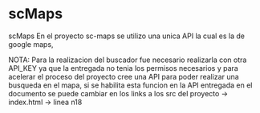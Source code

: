 # scMaps
scMaps
En el proyecto sc-maps se utilizo una unica API la cual es la de google maps, 

NOTA: Para la realizacion del buscador fue necesario realizarla con otra API_KEY ya que la entregada no tenia los permisos necesarios y para acelerar el proceso del proyecto cree una API para poder realizar una busqueda en el mapa, si se habilita esta funcion en la API entregada en el documento se puede cambiar en los links a los src del proyecto -> index.html -> linea n18 
